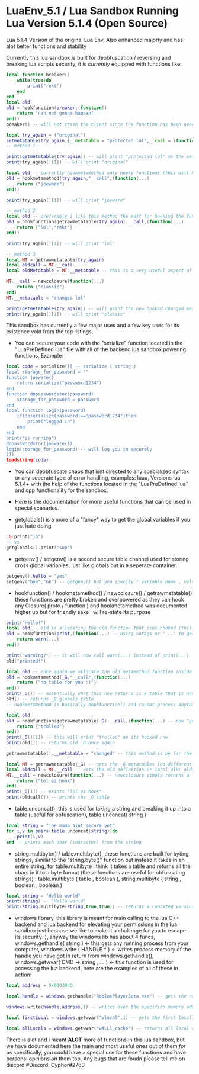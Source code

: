 # LuaEnv_5.1 / Lua Sandbox Running Lua Version 5.1.4 (Open Source)
Lua 5.1.4 Version of the original Lua Env, Also enhanced majorly and has alot better functions and stability

Currently this lua sandbox is built for deobfuscation / reversing and breaking lua scripts security, it is *currently* equipped with functions like:
```lua
local function breaker()
    while(true)do
        print("rekt")
    end
end
local old
old = hookfunction(breaker,(function()
    return "nah not gonna happen"
end))
breaker() -- will not crash the client since the function has been overriden

local try_again = {"original"}
setmetatable(try_again,{__metatable = "protected lol",__call = (function()return try_again end)}) -- for metatables we will do a little trolling (there is 3 ways you can go about handling this)
-- method 1

print(getmetatable(try_again)) -- will print "protected lol" as the metatable thinks it has cornered us, but fear not as we have some special functions to deal just with this.
print(try_again()[1]) -- will print "original"

local old -- currently hookmetamethod only hooks functions (this will be fixed in a later update)
old = hookmetamethod(try_again,"__call",(function(...)
    return {"joeware"}
end))

print(try_again()[1]) -- will print "joeware"

-- method 2
local old -- preferably i like this method the most for hooking the function because it is faster then the common method (method 3)
old = hookfunction(getrawmetatable(try_again).__call,(function(...)
    return {"lol","rekt"}
end))

print(try_again()[1]) -- will print "lol"

-- method 3
local MT = getrawmetatable(try_again)
local oldcall = MT.__call
local oldMetatable = MT.__metatable -- this is a very useful aspect of method 3 as you can (CURRENTLY) only replace non-functions with method 3 as hookmetamethod is shit right now

MT.__call = newcclosure(function(...)
    return {"classic"}
end)
MT.__metatable = "changed lol"

print(getmetatable(try_again)) -- will print the new hooked changed metatable 
print(try_again()[1]) -- will print "classic"
```
This sandbox has currently a few major uses and a few key uses for its existence void from the top listings.

* You can secure your code with the "serialize" function located in the "LuaPreDefined.lua" file with all of the backend lua sandbox powering functions, Example:
```lua
local code = serialize([[ -- serialize ( string )
local storage_for_password = ""
function joeware()
    return serialize("password1234")
end
function dopasswordstor(password)
    storage_for_password = password
end
local function login(password)
    if(deserialize(password)=="password1234")then
        print("logged in")
    end
end
print("is running")
dopasswordstor(joeware())
login(storage_for_password) -- will log you in securely
]])
loadstring(code)
```
* You can deobfuscate chaos that isnt directed to any specialized syntax or any seperate type of error handling, examples: luau, Versions lua 5.1.4+ with the help of the functions located in the "LuaPreDefined.lua" and cpp functionality for the sandbox.
* Here is the documentation for more useful functions that can be used in special scenarios.

* getglobals() is a more of a "fancy" way to get the global variables if you just hate doing.
```lua
_G.print("jo")
-- vs
getglobals().print("sup")
```

* getgenv() / setgenv() is a second secure table channel used for storing cross global variables, just like globals but in a seperate container.
```lua
getgenv().hello = "yes" 
setgenv("bye","ok") -- getgenv() but you specify ( variable name , value ) [[ useful in some cases but mainly useless ]]
```

* hookfunction() / hookmetamethod() / newcclosure() / getrawmetatable() these functions are pretty broken and overpowered as they can hook any Closure( proto / function ) and hookmetamethod was documented higher up but for friendly sake i will re-state its purpose
```lua
print("Hello!")
local old -- old is allocating the old function that isnt hooked (this is print before it was hooked)
old = hookfunction(print,(function(...) -- using varags or "..." to get every variable passed for a better printing method
    return warn(...)
end))

print("warning?") -- it will now call warn(...) instead of print(...)
old("printed!")

local old -- once again we allocate the old metamethod function inside of old to call it later
old = hookmetamethod(_G,"__call",(function(...)
    return {"no table for you :)"}
end))
print(_G()) -- essentially what this now returns is a table that is not _G but is now the {"no table for you :)"}, get what i mean? ill re-iterate what i just said.
old() -- returns _G globals table
-- hookmetamethod is basically hookfunction() and cannot process anything besides functions for now but this issue will be fixed. basically this is hookmetamethod for you lua nerds

local old
old = hookfunction(getrawmetatable(_G).__call,(function(...) -- now "getrawmetatable" pulls the metatable and returns it to lua (simply it returns a modifiable table to change the metamethods that are defined in a table (that isnt readonly)
    return {"trolled"}
end))
print(_G()[1]) -- this will print "trolled" as its hooked now
print(old()) -- returns old _G once again

getrawmetatable().__metatable = "changed" -- this method is by far the most raw you can get when it comes to changing metamethods as you can also do

local MT = getrawmetatable(_G) -- gets the _G metatables (no different from the examples above with getrawmetatable)
local oldcall = MT.__call -- gets the old definition or local old; old = hookfunction(getrawmetatable(_G).__call,(function()return nil end)) , the ; in the syntax there is just to divide the lines.
MT.__call = newcclosure(function(...) -- newcclosure simply returns a lua closure back as it isnt yet working.
    return {"lol ez hook"}
end)
print(_G[1]) -- prints "lol ez hook"
print(oldcall()) -- prints the _G table
```
* table.unconcat(), this is used for taking a string and breaking it up into a table (useful for obfuscation), table.unconcat( string )
```lua
local string = "joe mama aint secure yet"
for i,v in pairs(table.unconcat(string))do
    print(i,v)
end -- prints each char (character) from the string
```
* string.multibyte() / table.multibyte(), these functions are built for byting strings, similar to the "string.byte()" function but instead it takes in an entire string, for table.multibyte i think it takes a table and returns all the chars in it to a byte format (these functions are useful for obfuscating strings) : table.multibyte ( table , boolean ), string.multibyte ( string , boolean , boolean )
```lua
local string = "Hello world"
print(string) -- "Hello world"
print(string.multibyte(string,true,true)) -- returns a concated version of the string, [[ argument 2 is for if you want your string to have automatic \ to add security and argument 3 is to decide whether to return it in a table format or a string ( false , true )
```
* windows library, this library is meant for main calling to the lua C++ backend and lua backend for elevating your permissions in the lua sandbox just because we like to make it a challenge for you to escape its security :), anyway the windows lib has about 4 funcs, windows.gethandle( string ) <- this gets any running process from your computer, windows.write ( HANDLE * ) <- writes process memory of the handle you have got in return from windows.gethandle(), windows.getwvar( CMD -> string , ... ) <- this function is used for accessing the lua backend, here are the examples of all of these in action:
```lua
local address = 0x000304D

local handle = windows.gethandle("RobloxPlayerBeta.exe") -- gets the roblox process and stores it

windows.write(handle,address,1) -- writes over the specified memory addresses memory

local firstLocal = windows.getwvar("wlocal",1) -- gets the first locally defined variable in the entire lua backend part of the sandbox

local allLocals = windows.getwvar("wALLl_cache") -- returns all local variables in the backend sandbox
```

There is alot and i meant **ALOT** more of functions in this lua sandbox, but we have documented here the main and most useful ones out of them *for us* specifically, you could have a special use for these functions and have personal opinions on them too. Any bugs that are foudn please tell me on discord
#Discord: Cypher#2763

